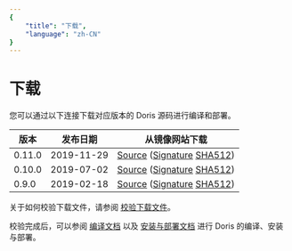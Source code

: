 ```yaml
---
{
    "title": "下载",
    "language": "zh-CN"
}
---
```


# 下载

您可以通过以下连接下载对应版本的 Doris 源码进行编译和部署。

| 版本 | 发布日期 | 从镜像网站下载 |
|---|---|---|
| 0.11.0 | 2019-11-29 | [Source](https://www.apache.org/dyn/closer.cgi?path=/incubator/doris/0.11.0-incubating/apache-doris-0.11.0-incubating-src.tar.gz) ([Signature](https://www.apache.org/dist/incubator/doris/0.11.0-incubating/apache-doris-0.11.0-incubating-src.tar.gz.asc) [SHA512](https://www.apache.org/dist/incubator/doris/0.11.0-incubating/apache-doris-0.11.0-incubating-src.tar.gz.sha512)) |
| 0.10.0 | 2019-07-02 | [Source](https://www.apache.org/dyn/closer.cgi?path=/incubator/doris/0.10.0-incubating/apache-doris-0.10.0-incubating-src.tar.gz) ([Signature](https://www.apache.org/dist/incubator/doris/0.10.0-incubating/apache-doris-0.10.0-incubating-src.tar.gz.asc) [SHA512](https://www.apache.org/dist/incubator/doris/0.10.0-incubating/apache-doris-0.10.0-incubating-src.tar.gz.sha512)) |
| 0.9.0 | 2019-02-18 | [Source](https://www.apache.org/dyn/closer.cgi?path=/incubator/doris/0.9.0-incubating/apache-doris-0.9.0-incubating-src.tar.gz) ([Signature](https://www.apache.org/dist/incubator/doris/0.9.0-incubating/apache-doris-0.9.0-incubating-src.tar.gz.asc) [SHA512](https://www.apache.org/dist/incubator/doris/0.9.0-incubating/apache-doris-0.9.0-incubating-src.tar.gz.sha512)) |

关于如何校验下载文件，请参阅 [校验下载文件](../community/verify-apache-release.html)。

校验完成后，可以参阅 [编译文档](../installing/compilation.html) 以及 [安装与部署文档](../installing/install-deploy.html) 进行 Doris 的编译、安装与部署。
